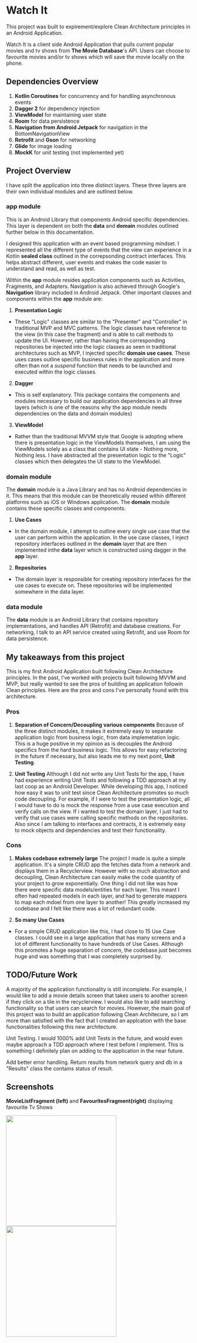 # Watch It

This project was built to expirement/explore Clean Architecture principles in an Android Application.

Watch It is a client side Android Application that pulls current popular movies and tv shows from **The Movie Database**'s API.
Users can choose to favourite movies and/or tv shows which will save the movie locally on the phone.

## Dependencies Overview
1. **Kotlin Coroutines** for concurrency and for handling asynchronous events
2. **Dagger 2** for dependency injection
3. **ViewModel** for maintaining user state
4. **Room** for data persistence
5. **Navigation from Android Jetpack** for navigation in the BottomNavigationView
6. **Retrofit** and **Gson** for networking
7. **Glide** for image loading
8. **MockK** for unit testing (not implemented yet)

## Project Overview
I have split the application into three distinct layers. These three layers are their own individual modules and are outlined below.

### app module
This is an Android Library that components Android specific dependencies. This layer is dependent on both the **data** and 
**domain** modules outlined further below in this documentation.

I designed this application with an event based programming mindset. I represented all the different type of events that the
view can experience in a Kotlin **sealed class** outlined in the correpsonding contract interfaces. This helps abstract different, 
user events and makes the code easier to understand and read, as well as test.

Within the **app** module resides application components such as Activities, Fragments, and Adapters. Navigation is also 
achieved through Google's **Navigation** library included in Android Jetpack. Other important classes and components within 
the **app** module are:

1. **Presentation Logic**
  - These "Logic" classes are similar to the "Presenter" and "Controller" in traditional MVP and MVC patterns. The logic classes
  have reference to the view (in this case the fragment) and is able to call methods to update the UI. However, rather than 
  having the corresponding repositories be injected into the logic classes as seen in traditional architectures such as MVP,
  I injected specific **domain use cases**. These uses cases outline specific business rules in the application and more often
  than not a *suspend* function that needs to be launched and executed within the logic classes.
  
2. **Dagger**
  - This is self explanatory. This package contains the components and modules necessary to build our application dependencies 
  in all three layers (which is one of the reasons why the app module needs dependencies on the data and domain modules)
  
3. **ViewModel**
  - Rather than the traditional MVVM style that Google is adopting where there is presentation logic in the ViewModels themselves,
  I am using the ViewModels solely as a class that contains UI state - Nothing more, Nothing less. I have abstracted all the 
  presentation logic to the "Logic" classes which then delegates the UI state to the ViewModel.
  
### domain module
The **domain** module is a Java Library and has no Android dependencies in it. This means that this module can be theoretically 
reused within different platforms such as iOS or Windows application. The **domain** module contains these specific classes 
and components.

1. **Use Cases**
  - In the domain module, I attempt to outline every single use case that the user can perform within the application. In 
  the use case classes, I inject repository interfaces outlined in the **domain** layer that are then implemented inthe **data**
  layer which is constructed using dagger in the **app** layer. 
  
2. **Repositories**
  - The domain layer is responsible for creating repository interfaces for the use cases to execute on. These repositories 
  will be implemented somewhere in the data layer.
  
### data module
The **data** module is an Android Library that contains repository implementations, and handles API (Retrofit) and database
creations. For networking, I talk to an API service created using Retrofit, and use Room for data persistence.

## My takeaways from this project
This is my first Android Application built following Clean Architecture principles. In the past, I've worked with projects
built following MVVM and MVP, but really wanted to see the pros of building an application followin Clean principles.
Here are the pros and cons I've personally found with this architecture.

### Pros
1. **Separation of Concern/Decoupling various components**
Because of the three distinct modules, it makes it extremely easy to separate application logic from business logic, from 
data implemetation logic. This is a huge positive in my opinion as is decouples the Android specifics from the hard business
logic. This allows for easy refactoring in the future if necessary, but also leads me to my next point, **Unit Testing**.

2. **Unit Testing**
Although I did not write any Unit Tests for the app, I have had experience writing Unit Tests and following a TDD approach at 
my last coop as an Android Developer. While developing this app, I noticed how easy it was to unit test since Clean 
Architecture promotes so much code decoupling. For example, if I were to test the presentation logic, all I would have to do
is mock the response from a use case execution and verify calls on the view. If i wanted to test the domain layer,
I just had to verify that use cases were calling specific methods on the repositories. Also since I am talking to 
interfaces and contracts, it is extremely easy to mock objects and dependencies and test their functionality.

### Cons
1. **Makes codebase extremely large**
The project I made is quite a simple application. It's a simple CRUD app the fetches data from a network and displays them
in a Recyclerview. However with so much abstraction and decoupling, Clean Architecture can easily make the code quantity 
of your project to grow exponentially. One thing I did not like was how there were specific data models/entities for each layer.
This meant I often had repeated models in each layer, and had to generate mappers to map each mdoel from one layer to another!
This greatly increased my codebase and I felt like there was a lot of redundant code. 

2. **So many Use Cases**
- For a simple CRUD application like this, I had close to 15 Use Case classes. I could see in a large application that has 
many screens and a lot of different functionality to have hundreds of Use Cases. Although this promotes a huge separation of concern,
the codebase just becomes huge and was something that I was completely surprised by.

## TODO/Future Work
A majority of the application functionality is still incomplete. For example, I would like to add a movie details screen that
takes users to another screen if they click on a tile in the recyclerview. I would also like to add searching functionality
so that users can search for movies. However, the main goal of this project was to build an application following 
Clean Architecure, so I am more than satisfied with the fact that I created an applcation with the base functionalities following this new architecture.

Unit Testing. I would 1000% add Unit Tests in the future, and would even maybe approach a TDD approach where I test before I implement.
This is something I definitely plan on adding to the application in the near future.

Add better error handling. Return results from network query and db in a "Results" class the contains status of result.

## Screenshots
**MovieListFragment (left)** and **FavouritesFragment(right)** displaying favourite Tv Shows
<p float="left">
  <img src="Screenshots/Movie%20List%20Fragment.png" width="300" />
  <img src="Screenshots/Favourite%20Fragment.png" width="300" /> 
</p>
